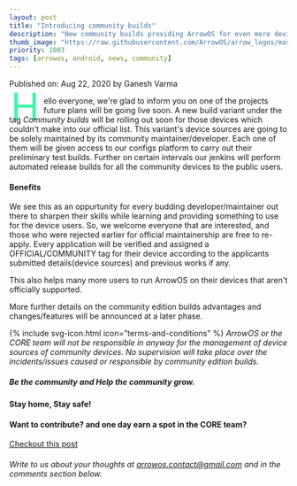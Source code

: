 ```yaml
---
layout: post
title: "Introducing community builds"
description: "New community builds providing ArrowOS for even more devices"
thumb_image: "https://raw.githubusercontent.com/ArrowOS/arrow_logos/master/ArrowLogo-sky-transparent.png"
priority: 1003
tags: [arrowos, android, news, community]
---
```


Published on: Aug 22, 2020 by Ganesh Varma<br>

<style type="text/css" media="Screen">
 .Dropcap {
  color: #42f5aa;
  float: left;
  font-size: 69px;
  line-height: 30px;
  padding-top: 4px;
  padding-right: 8px;
  padding-left: 3px;
}
</style>

<span class="Dropcap">H</span>ello everyone, we're glad to inform you on one of the projects future plans will be going live soon. A new build variant under the tag <i>Community builds</i> will be rolling out soon for those devices which couldn't make into our official list. This variant's device sources are going to be solely maintained by its community maintainer/developer. Each one of them will be given access to our configs platform to carry out their preliminary test builds. Further on certain intervals our jenkins will perform automated release builds for all the community devices to the public users.

#### Benefits
We see this as an oppurtunity for every budding developer/maintainer out there to sharpen their skills while learning and providing something to use for the device users. So, we welcome everyone that are interested, and those who were rejected earlier for official maintainership are free to re-apply. Every application will be verified and assigned a OFFICIAL/COMMUNITY tag for their device according to the applicants submitted details(device sources) and previous works if any.

This also helps many more users to run ArrowOS on their devices that aren't officially supported.

More further details on the community edition builds advantages and changes/features will be announced at a later phase.

{% include svg-icon.html icon="terms-and-conditions" %}
<i>ArrowOS or the CORE team will not be responsible in anyway for the management of device sources of community devices. No supervision will take place over the incidents/issues caused or responsible by community edition builds.</i>

##### Be the community and Help the community grow.

#### Stay home, Stay safe!

#### Want to contribute? and one day earn a spot in the CORE team? <br>

[Checkout this post](https://blog.arrowos.net/posts/apply-for-maintainership)

###### Write to us about your thoughts at <arrowos.contact@gmail.com> and in the comments section below. <br>